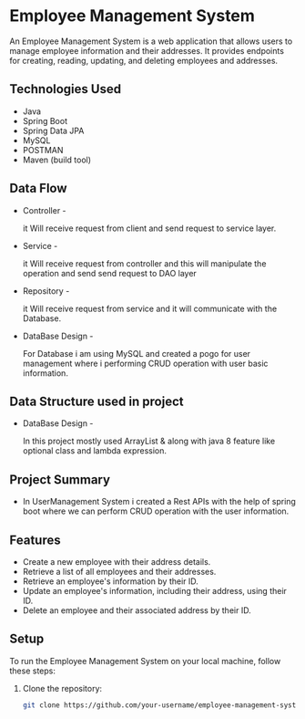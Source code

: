 # Employee Management System

An Employee Management System is a web application that allows users to manage employee information and their addresses. It provides endpoints for creating, reading, updating, and deleting employees and addresses.

## Technologies Used

- Java
- Spring Boot
- Spring Data JPA
- MySQL
- POSTMAN
- Maven (build tool)

##  Data Flow

* Controller -

  it Will receive request from client and send request to service layer.

* Service -

  it Will receive request from controller and this will manipulate the operation and send send request to DAO layer

* Repository -

  it Will receive request from service and it will communicate with the Database.

* DataBase Design -

  For Database i am using MySQL and created a pogo for user management where i performing CRUD
  operation with user basic information.

##  Data Structure used in project

* DataBase Design -

  In this project mostly used ArrayList & along with java 8 feature like optional class and
  lambda expression.


##  Project Summary


* In UserManagement System i created a Rest APIs with the help of spring boot where we can perform
  CRUD operation with the user information.



## Features

- Create a new employee with their address details.
- Retrieve a list of all employees and their addresses.
- Retrieve an employee's information by their ID.
- Update an employee's information, including their address, using their ID.
- Delete an employee and their associated address by their ID.

## Setup

To run the Employee Management System on your local machine, follow these steps:

1. Clone the repository:
   ```bash
   git clone https://github.com/your-username/employee-management-system.git